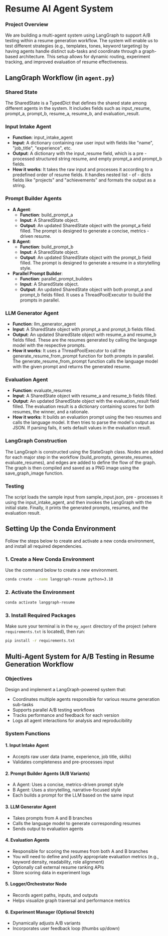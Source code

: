 # Resume AI Agent System

### Project Overview
We are building a multi-agent system using LangGraph to support A/B testing within a resume generation workflow. The system will enable us to test different strategies (e.g., templates, tones, keyword targeting) by having agents handle distinct sub-tasks and coordinate through a graph-based architecture. This setup allows for dynamic routing, experiment tracking, and improved evaluation of resume effectiveness.



## LangGraph Workflow (in `agent.py`)

### Shared State
The SharedState is a TypedDict that defines the shared state among different agents in the system. It includes fields such as input_resume, prompt_a, prompt_b, resume_a, resume_b, and evaluation_result.

### Input Intake Agent
- **Function**: input_intake_agent
- **Input**: A dictionary containing raw user input with fields like "name", "job_title", "experience", etc.
- **Output**: A dictionary with the input_resume field, which is a pre - processed structured string resume, and empty prompt_a and prompt_b fields.
- **How it works**: It takes the raw input and processes it according to a predefined order of resume fields. It handles nested list - of - dicts fields like "projects" and "achievements" and formats the output as a string.

### Prompt Builder Agents
- **A Agent**:
  - **Function**: build_prompt_a
  - **Input**: A SharedState object.
  - **Output**: An updated SharedState object with the prompt_a field filled. The prompt is designed to generate a concise, metrics - driven resume.
- **B Agent**:
  - **Function**: build_prompt_b
  - **Input**: A SharedState object.
  - **Output**: An updated SharedState object with the prompt_b field filled. The prompt is designed to generate a resume in a storytelling style.
- **Parallel Prompt Builder**:
  - **Function**: parallel_prompt_builders
  - **Input**: A SharedState object.
  - **Output**: An updated SharedState object with both prompt_a and prompt_b fields filled. It uses a ThreadPoolExecutor to build the prompts in parallel.

### LLM Generator Agent
- **Function**: llm_generator_agent
- **Input**: A SharedState object with prompt_a and prompt_b fields filled.
- **Output**: An updated SharedState object with resume_a and resume_b fields filled. These are the resumes generated by calling the language model with the respective prompts.
- **How it works**: It uses a ThreadPoolExecutor to call the generate_resume_from_prompt function for both prompts in parallel. The generate_resume_from_prompt function calls the language model with the given prompt and returns the generated resume.

### Evaluation Agent
- **Function**: evaluate_resumes
- **Input**: A SharedState object with resume_a and resume_b fields filled.
- **Output**: An updated SharedState object with the evaluation_result field filled. The evaluation result is a dictionary containing scores for both resumes, the winner, and a rationale.
- **How it works**: It builds an evaluation prompt using the two resumes and calls the language model. It then tries to parse the model's output as JSON. If parsing fails, it sets default values in the evaluation result.

### LangGraph Construction
The LangGraph is constructed using the StateGraph class. Nodes are added for each major step in the workflow (build_prompts, generate_resumes, evaluate_resumes), and edges are added to define the flow of the graph. The graph is then compiled and saved as a PNG image using the save_graph_image function.

### Testing
The script loads the sample input from sample_input.json, pre - processes it using the input_intake_agent, and then invokes the LangGraph with the initial state. Finally, it prints the generated prompts, resumes, and the evaluation result.



## Setting Up the Conda Environment

Follow the steps below to create and activate a new conda environment, and install all required dependencies.

### 1. Create a New Conda Environment

Use the command below to create a new environment.

```bash
conda create --name langgraph-resume python=3.10
```

### 2. Activate the Environment

```bash
conda activate langgraph-resume
```

### 3. Install Required Packages

Make sure your terminal is in the `my_agent` directory of the project (where `requirements.txt` is located), then run:

```bash
pip install -r requirements.txt
```


## Multi-Agent System for A/B Testing in Resume Generation Workflow

### Objectives 
Design and implement a LangGraph-powered system that: 
- Coordinates multiple agents responsible for various resume generation sub-tasks 
- Supports parallel A/B testing workflows
- Tracks performance and feedback for each version
- Logs all agent interactions for analysis and reproducibility

### System Functions
#### 1. Input Intake Agent
- Accepts raw user data (name, experience, job title, skills) 
- Validates completeness and pre-processes input

#### 2. Prompt Builder Agents (A/B Variants)
- A Agent: Uses a concise, metrics-driven prompt style
- B Agent: Uses a storytelling, narrative-focused style
- Each builds a prompt for the LLM based on the same input

#### 3. LLM Generator Agent
- Takes prompts from A and B branches
- Calls the language model to generate corresponding resumes
- Sends output to evaluation agents

#### 4. Evaluation Agents
- Responsible for scoring the resumes from both A and B branches
- You will need to define and justify appropriate evaluation metrics (e.g., keyword density, readability, role alignment)
- Optionally call external resume ranking APIs
- Store scoring data in experiment logs

#### 5. Logger/Orchestrator Node
- Records agent paths, inputs, and outputs
- Helps visualize graph traversal and performance metrics

#### 6. Experiment Manager (Optional Stretch)
- Dynamically adjusts A/B variants
- Incorporates user feedback loop (thumbs up/down)

